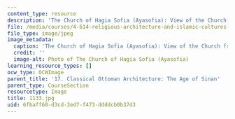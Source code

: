 ```yaml
---
content_type: resource
description: 'The Church of Hagia Sofia (Ayasofia): View of the Church from the southwest.'
file: /media/courses/4-614-religious-architecture-and-islamic-cultures-fall-2002/6fbaff60d3cd3ed7f473ddddcb0b37d3_1133.jpg
file_type: image/jpeg
image_metadata:
  caption: 'The Church of Hagia Sofia (Ayasofia): View of the Church from the southwest.'
  credit: ''
  image-alt: Photo of The Church of Hagia Sofia (Ayasofia)
learning_resource_types: []
ocw_type: OCWImage
parent_title: '17. Classical Ottoman Architecture: The Age of Sinan'
parent_type: CourseSection
resourcetype: Image
title: 1133.jpg
uid: 6fbaff60-d3cd-3ed7-f473-ddddcb0b37d3
---
```

